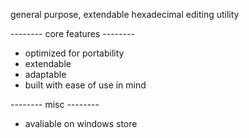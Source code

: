 general purpose, extendable hexadecimal editing utility 

-------- core features --------

* optimized for portability 
* extendable
* adaptable
* built with ease of use in mind

-------- misc --------

* avaliable on windows store
